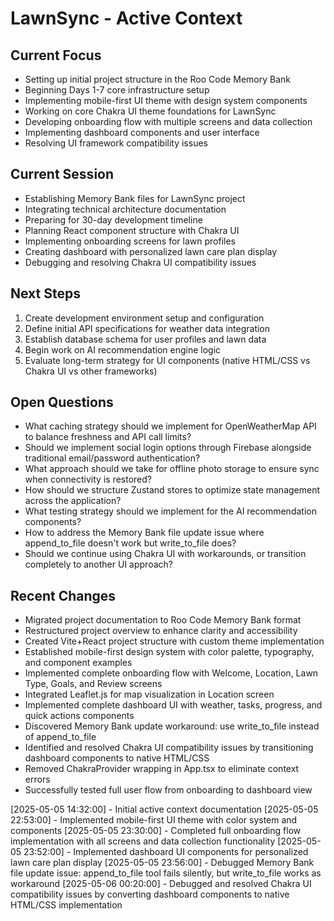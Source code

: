 # LawnSync - Active Context

## Current Focus
- Setting up initial project structure in the Roo Code Memory Bank
- Beginning Days 1-7 core infrastructure setup
- Implementing mobile-first UI theme with design system components
- Working on core Chakra UI theme foundations for LawnSync
- Developing onboarding flow with multiple screens and data collection
- Implementing dashboard components and user interface
- Resolving UI framework compatibility issues

## Current Session
- Establishing Memory Bank files for LawnSync project
- Integrating technical architecture documentation
- Preparing for 30-day development timeline
- Planning React component structure with Chakra UI
- Implementing onboarding screens for lawn profiles
- Creating dashboard with personalized lawn care plan display
- Debugging and resolving Chakra UI compatibility issues

## Next Steps
1. Create development environment setup and configuration
2. Define initial API specifications for weather data integration
3. Establish database schema for user profiles and lawn data
4. Begin work on AI recommendation engine logic
5. Evaluate long-term strategy for UI components (native HTML/CSS vs Chakra UI vs other frameworks)

## Open Questions
- What caching strategy should we implement for OpenWeatherMap API to balance freshness and API call limits?
- Should we implement social login options through Firebase alongside traditional email/password authentication?
- What approach should we take for offline photo storage to ensure sync when connectivity is restored?
- How should we structure Zustand stores to optimize state management across the application?
- What testing strategy should we implement for the AI recommendation components?
- How to address the Memory Bank file update issue where append_to_file doesn't work but write_to_file does?
- Should we continue using Chakra UI with workarounds, or transition completely to another UI approach?

## Recent Changes
- Migrated project documentation to Roo Code Memory Bank format
- Restructured project overview to enhance clarity and accessibility
- Created Vite+React project structure with custom theme implementation
- Established mobile-first design system with color palette, typography, and component examples
- Implemented complete onboarding flow with Welcome, Location, Lawn Type, Goals, and Review screens
- Integrated Leaflet.js for map visualization in Location screen
- Implemented complete dashboard UI with weather, tasks, progress, and quick actions components
- Discovered Memory Bank update workaround: use write_to_file instead of append_to_file
- Identified and resolved Chakra UI compatibility issues by transitioning dashboard components to native HTML/CSS
- Removed ChakraProvider wrapping in App.tsx to eliminate context errors
- Successfully tested full user flow from onboarding to dashboard view

[2025-05-05 14:32:00] - Initial active context documentation
[2025-05-05 22:53:00] - Implemented mobile-first UI theme with color system and components
[2025-05-05 23:30:00] - Completed full onboarding flow implementation with all screens and data collection functionality
[2025-05-05 23:52:00] - Implemented dashboard UI components for personalized lawn care plan display
[2025-05-05 23:56:00] - Debugged Memory Bank file update issue: append_to_file tool fails silently, but write_to_file works as workaround
[2025-05-06 00:20:00] - Debugged and resolved Chakra UI compatibility issues by converting dashboard components to native HTML/CSS implementation
